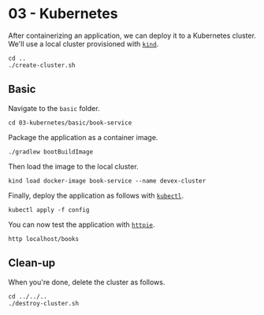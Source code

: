 # 03 - Kubernetes

After containerizing an application, we can deploy it to a Kubernetes cluster. We'll use a local cluster provisioned with [`kind`](https://kind.sigs.k8s.io).

```shell
cd ..
./create-cluster.sh
```

## Basic

Navigate to the `basic` folder.

```shell
cd 03-kubernetes/basic/book-service
```

Package the application as a container image.

```shell
./gradlew bootBuildImage
```

Then load the image to the local cluster.

```shell
kind load docker-image book-service --name devex-cluster
```

Finally, deploy the application as follows with [`kubectl`](https://kubectl.docs.kubernetes.io).

```shell
kubectl apply -f config
```

You can now test the application with [`httpie`](https://httpie.io).

```shell
http localhost/books
```

## Clean-up

When you're done, delete the cluster as follows.

```shell
cd ../../..
./destroy-cluster.sh
```
